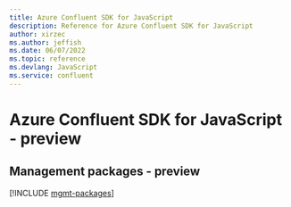 ```yaml
---
title: Azure Confluent SDK for JavaScript
description: Reference for Azure Confluent SDK for JavaScript
author: xirzec
ms.author: jeffish
ms.date: 06/07/2022
ms.topic: reference
ms.devlang: JavaScript
ms.service: confluent
---
```

# Azure Confluent SDK for JavaScript - preview
## Management packages - preview
[!INCLUDE [mgmt-packages](confluent-mgmt-index.md)]
